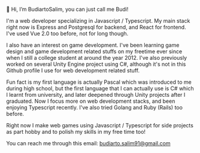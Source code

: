 👋 Hi, I’m BudiartoSalim, you can just call me Budi!

I'm a web developer specializing in Javascript / Typescript. My main stack right now is Express and Postgresql for backend, and React for frontend. I've used Vue 2.0 too before, not for long though.

I also have an interest on game development. I've been learning game design and game development related stuffs on my freetime ever since when I still a college student at around the year 2012. I've also previously worked on several Unity Engine project using C#, although it's not in this Github profile I use for web development related stuff.

Fun fact is my first language is actually Pascal which was introduced to me during high school, but  the first language that I can actually use is C# which I learnt from university, and later deepened through Unity projects after I graduated. Now I focus more on web development stacks, and been enjoying Typescript recently. I've also tried Golang and Ruby (Rails) too before.

Right now I make web games using Javascript / Typescript for side projects as part hobby and to polish my skills in my free time too!

You can reach me through this email: budiarto.salim91@gmail.com

<!---
BudiartoSalim/BudiartoSalim is a ✨ special ✨ repository because its `README.md` (this file) appears on your GitHub profile.
You can click the Preview link to take a look at your changes.
--->
